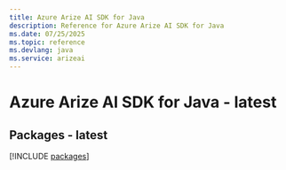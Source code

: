 ```yaml
---
title: Azure Arize AI SDK for Java
description: Reference for Azure Arize AI SDK for Java
ms.date: 07/25/2025
ms.topic: reference
ms.devlang: java
ms.service: arizeai
---
```

# Azure Arize AI SDK for Java - latest
## Packages - latest
[!INCLUDE [packages](arize-ai-index.md)]